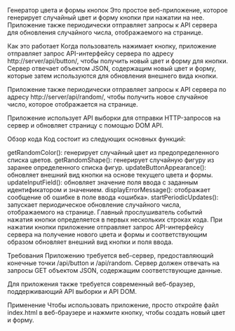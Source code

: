 Генератор цвета и формы кнопок
Это простое веб-приложение, которое генерирует случайный цвет и форму кнопки при нажатии на нее. Приложение также периодически отправляет запросы к API сервера для обновления случайного числа, отображаемого на странице.

Как это работает
Когда пользователь нажимает кнопку, приложение отправляет запрос API-интерфейсу сервера по адресу http://server/api/button/, чтобы получить новый цвет и форму для кнопки. Сервер отвечает объектом JSON, содержащим новый цвет и форму, которые затем используются для обновления внешнего вида кнопки.

Приложение также периодически отправляет запросы к API сервера по адресу http://server/api/random/, чтобы получить новое случайное число, которое отображается на странице.

Приложение использует API выборки для отправки HTTP-запросов на сервер и обновляет страницу с помощью DOM API.

Обзор кода
Код состоит из следующих основных функций:

getRandomColor(): генерирует случайный цвет из предопределенного списка цветов.
getRandomShape(): генерирует случайную фигуру из заранее определенного списка фигур.
updateButtonAppearance(): обновляет внешний вид кнопки на основе текущего цвета и формы.
updateInputField(): обновляет значение поля ввода с заданным идентификатором и значением.
displayErrorMessage(): отображает сообщение об ошибке в поле ввода «ошибка».
startPeriodicUpdates(): запускает периодическое обновление случайного числа, отображаемого на странице.
Главный прослушиватель событий нажатия кнопки определяется в первых нескольких строках кода. При нажатии кнопки приложение отправляет запрос API-интерфейсу сервера на получение нового цвета и формы и соответствующим образом обновляет внешний вид кнопки и поля ввода.

Требования
Приложению требуется веб-сервер, предоставляющий конечные точки /api/button и /api/random. Сервер должен отвечать на запросы GET объектом JSON, содержащим соответствующие данные.

Для приложения также требуется современный веб-браузер, поддерживающий API выборки и API DOM.

Применение
Чтобы использовать приложение, просто откройте файл index.html в веб-браузере и нажмите кнопку, чтобы создать новый цвет и форму.
